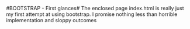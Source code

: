 #BOOTSTRAP - First glances#
The enclosed page index.html is really just my first attempt at using bootstrap. I promise nothing less than horrible implementation and sloppy outcomes
